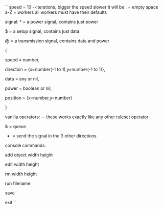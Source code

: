 ``
speed = 10 --iterations, bigger the speed slower it will be
. = empty space
a-Z = workers
all workers must have their defaults

signal: 
\* = a power signal, contains just power

$ = a setup signal, contains just data

@ = a transmission signal, contains data and power

{

  speed = number,

  direction = {x=number(-1 to 1),y=number(-1 to 1)},

  data = any or nil,

  power = boolean or nil,

  position = {x=number,y=number}

}

vanilla operators: -- these works exactly like any other ruleset operator

  & = queue

  + = send the signal in the 3 other directions

console commands: 

  add object width height

  edit width height

  rm width height

  run filename

  save
  
  exit
``